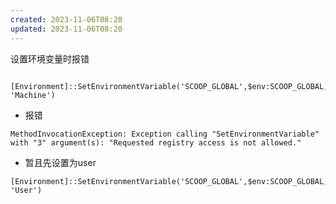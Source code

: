 ```yaml
---
created: 2023-11-06T08:20
updated: 2023-11-06T08:20
---
```

设置环境变量时报错
```pwsh 

[Environment]::SetEnvironmentVariable('SCOOP_GLOBAL',$env:SCOOP_GLOBAL, 'Machine')

```


- 报错
```
MethodInvocationException: Exception calling "SetEnvironmentVariable" with "3" argument(s): "Requested registry access is not allowed."
```

- 暂且先设置为user
```
[Environment]::SetEnvironmentVariable('SCOOP_GLOBAL',$env:SCOOP_GLOBAL, 'User')

```